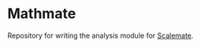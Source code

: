 Mathmate
========

Repository for writing the analysis module for [Scalemate](https://github.com/ishiikurisu/Scalemate).
